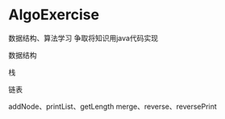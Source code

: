# AlgoExercise
数据结构、算法学习
争取将知识用java代码实现


数据结构

栈

链表

addNode、printList、getLength
merge、reverse、reversePrint

